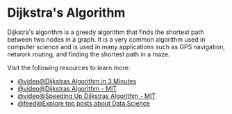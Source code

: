 # Dijkstra's Algorithm

Dijkstra's algorithm is a greedy algorithm that finds the shortest path between two nodes in a graph. It is a very common algorithm used in computer science and is used in many applications such as GPS navigation, network routing, and finding the shortest path in a maze.

Visit the following resources to learn more:

- [@video@Dijkstras Algorithm in 3 Minutes](https://www.youtube.com/watch?v=_lHSawdgXpI)
- [@video@Dijkstras Algorithm - MIT](https://www.youtube.com/watch?v=NSHizBK9JD8\&t=1731s\&ab_channel=MITOpenCourseWare)
- [@video@Speeding Up Dijkstras Algorithm - MIT](https://www.youtube.com/watch?v=CHvQ3q_gJ7E\&list=PLUl4u3cNGP61Oq3tWYp6V_F-5jb5L2iHb\&index=18)
- [@feed@Explore top posts about Data Science](https://app.daily.dev/tags/data-science?ref=roadmapsh)
